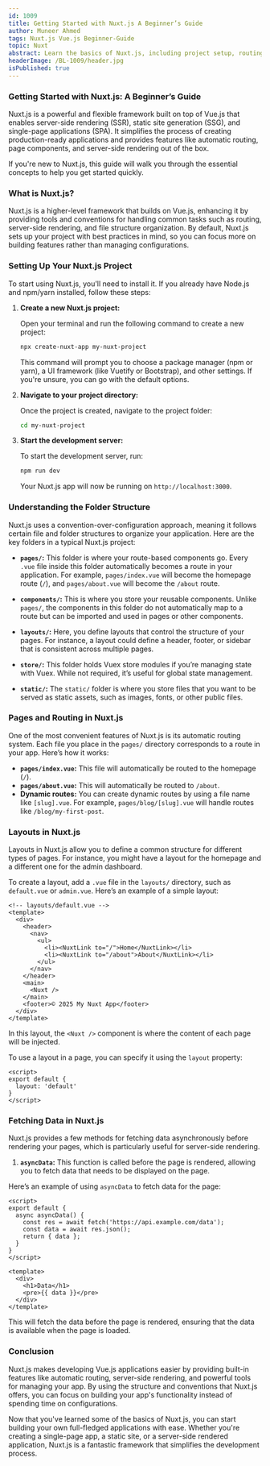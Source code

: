 ```yaml
---
id: 1009
title: Getting Started with Nuxt.js A Beginner’s Guide
author: Muneer Ahmed
tags: Nuxt.js Vue.js Beginner-Guide
topic: Nuxt
abstract: Learn the basics of Nuxt.js, including project setup, routing, layouts, and data fetching, to kickstart your journey with this powerful Vue.js framework.
headerImage: /BL-1009/header.jpg
isPublished: true
---
```


### **Getting Started with Nuxt.js: A Beginner’s Guide**

Nuxt.js is a powerful and flexible framework built on top of Vue.js that enables server-side rendering (SSR), static site generation (SSG), and single-page applications (SPA). It simplifies the process of creating production-ready applications and provides features like automatic routing, page components, and server-side rendering out of the box.

If you're new to Nuxt.js, this guide will walk you through the essential concepts to help you get started quickly.



### **What is Nuxt.js?**

Nuxt.js is a higher-level framework that builds on Vue.js, enhancing it by providing tools and conventions for handling common tasks such as routing, server-side rendering, and file structure organization. By default, Nuxt.js sets up your project with best practices in mind, so you can focus more on building features rather than managing configurations.



### **Setting Up Your Nuxt.js Project**

To start using Nuxt.js, you'll need to install it. If you already have Node.js and npm/yarn installed, follow these steps:

1. **Create a new Nuxt.js project:**

   Open your terminal and run the following command to create a new project:

   ```bash
   npx create-nuxt-app my-nuxt-project
   ```

   This command will prompt you to choose a package manager (npm or yarn), a UI framework (like Vuetify or Bootstrap), and other settings. If you're unsure, you can go with the default options.

2. **Navigate to your project directory:**

   Once the project is created, navigate to the project folder:

   ```bash
   cd my-nuxt-project
   ```

3. **Start the development server:**

   To start the development server, run:

   ```bash
   npm run dev
   ```

   Your Nuxt.js app will now be running on `http://localhost:3000`.


### **Understanding the Folder Structure**

Nuxt.js uses a convention-over-configuration approach, meaning it follows certain file and folder structures to organize your application. Here are the key folders in a typical Nuxt.js project:

- **`pages/`:** This folder is where your route-based components go. Every `.vue` file inside this folder automatically becomes a route in your application. For example, `pages/index.vue` will become the homepage route (`/`), and `pages/about.vue` will become the `/about` route.
  
- **`components/`:** This is where you store your reusable components. Unlike `pages/`, the components in this folder do not automatically map to a route but can be imported and used in pages or other components.

- **`layouts/`:** Here, you define layouts that control the structure of your pages. For instance, a layout could define a header, footer, or sidebar that is consistent across multiple pages.

- **`store/`:** This folder holds Vuex store modules if you’re managing state with Vuex. While not required, it’s useful for global state management.

- **`static/`:** The `static/` folder is where you store files that you want to be served as static assets, such as images, fonts, or other public files.



### **Pages and Routing in Nuxt.js**

One of the most convenient features of Nuxt.js is its automatic routing system. Each file you place in the `pages/` directory corresponds to a route in your app. Here’s how it works:

- **`pages/index.vue`:** This file will automatically be routed to the homepage (`/`).
- **`pages/about.vue`:** This will automatically be routed to `/about`.
- **Dynamic routes:** You can create dynamic routes by using a file name like `[slug].vue`. For example, `pages/blog/[slug].vue` will handle routes like `/blog/my-first-post`.



### **Layouts in Nuxt.js**

Layouts in Nuxt.js allow you to define a common structure for different types of pages. For instance, you might have a layout for the homepage and a different one for the admin dashboard.

To create a layout, add a `.vue` file in the `layouts/` directory, such as `default.vue` or `admin.vue`. Here’s an example of a simple layout:

```vue
<!-- layouts/default.vue -->
<template>
  <div>
    <header>
      <nav>
        <ul>
          <li><NuxtLink to="/">Home</NuxtLink></li>
          <li><NuxtLink to="/about">About</NuxtLink></li>
        </ul>
      </nav>
    </header>
    <main>
      <Nuxt />
    </main>
    <footer>© 2025 My Nuxt App</footer>
  </div>
</template>
```

In this layout, the `<Nuxt />` component is where the content of each page will be injected.

To use a layout in a page, you can specify it using the `layout` property:

```vue
<script>
export default {
  layout: 'default'
}
</script>
```



### **Fetching Data in Nuxt.js**

Nuxt.js provides a few methods for fetching data asynchronously before rendering your pages, which is particularly useful for server-side rendering.

1. **`asyncData`:** This function is called before the page is rendered, allowing you to fetch data that needs to be displayed on the page.

Here’s an example of using `asyncData` to fetch data for the page:

```vue
<script>
export default {
  async asyncData() {
    const res = await fetch('https://api.example.com/data');
    const data = await res.json();
    return { data };
  }
}
</script>

<template>
  <div>
    <h1>Data</h1>
    <pre>{{ data }}</pre>
  </div>
</template>
```

This will fetch the data before the page is rendered, ensuring that the data is available when the page is loaded.



### **Conclusion**

Nuxt.js makes developing Vue.js applications easier by providing built-in features like automatic routing, server-side rendering, and powerful tools for managing your app. By using the structure and conventions that Nuxt.js offers, you can focus on building your app's functionality instead of spending time on configurations.

Now that you've learned some of the basics of Nuxt.js, you can start building your own full-fledged applications with ease. Whether you're creating a single-page app, a static site, or a server-side rendered application, Nuxt.js is a fantastic framework that simplifies the development process.